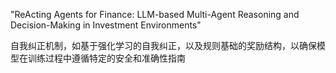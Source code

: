 "ReActing Agents for Finance: LLM-based Multi-Agent Reasoning and Decision-Making in Investment Environments"

自我纠正机制，如基于强化学习的自我纠正，以及规则基础的奖励结构，以确保模型在训练过程中遵循特定的安全和准确性指南